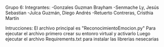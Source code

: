 Grupo 6:
Integrantes:
-Gonzales Guzman Brayham 
-Senmache Ly, Jesús Sebastian 
-Julca Guzmán, Diego Andrés 
-Retuerto Contreras, Cristhia Martín 

Intrucciones:
El archivo principal es "ReconocimientoEmocion.py"
Para ejecutar el archivo primero crear su entonro virtual y activarlo
Luego ejecutar el archivo Requirements.txt para instalar las librerias nesecarias
